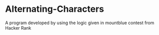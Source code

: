 # Alternating-Characters
A program developed by using the logic given in mountblue contest from Hacker Rank
